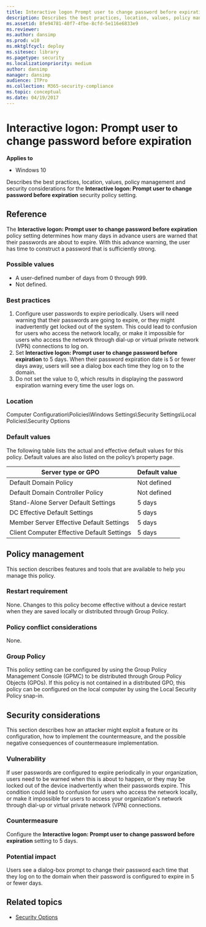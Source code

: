 ```yaml
---
title: Interactive logon Prompt user to change password before expiration (Windows 10)
description: Describes the best practices, location, values, policy management and security considerations for the Interactive logon Prompt user to change password before expiration security policy setting.
ms.assetid: 8fe94781-40f7-4fbe-8cfd-5e116e6833e9
ms.reviewer: 
ms.author: dansimp
ms.prod: w10
ms.mktglfcycl: deploy
ms.sitesec: library
ms.pagetype: security
ms.localizationpriority: medium
author: dansimp
manager: dansimp
audience: ITPro
ms.collection: M365-security-compliance
ms.topic: conceptual
ms.date: 04/19/2017
---
```


# Interactive logon: Prompt user to change password before expiration

**Applies to**
-   Windows 10

Describes the best practices, location, values, policy management and security considerations for the **Interactive logon: Prompt user to change password before expiration** security policy setting.

## Reference

The **Interactive logon: Prompt user to change password before expiration** policy setting determines how many days in advance users are warned that their passwords are about to expire. With this advance warning, the user has time to construct a password that is sufficiently strong.

### Possible values

-   A user-defined number of days from 0 through 999.
-   Not defined.

### Best practices

1.  Configure user passwords to expire periodically. Users will need warning that their passwords are going to expire, or they might inadvertently get locked out of the system. This could lead to confusion for users who access the network locally, or make it impossible for users who access the network through dial-up or virtual private network (VPN) connections to log on.
2.  Set **Interactive logon: Prompt user to change password before expiration** to 5 days. When their password expiration date is 5 or fewer days away, users will see a dialog box each time they log on to the domain.
3.  Do not set the value to 0, which results in displaying the password expiration warning every time the user logs on.

### Location

Computer Configuration\\Policies\\Windows Settings\\Security Settings\\Local Policies\\Security Options

### Default values

The following table lists the actual and effective default values for this policy. Default values are also listed on the policy’s property page.

| Server type or GPO | Default value |
| - | - |
| Default Domain Policy| Not defined| 
| Default Domain Controller Policy | Not defined| 
| Stand-Alone Server Default Settings | 5 days|
| DC Effective Default Settings | 5 days | 
| Member Server Effective Default Settings| 5 days |
| Client Computer Effective Default Settings | 5 days| 
 
## Policy management

This section describes features and tools that are available to help you manage this policy.

### Restart requirement

None. Changes to this policy become effective without a device restart when they are saved locally or distributed through Group Policy.

### Policy conflict considerations

None.

### Group Policy

This policy setting can be configured by using the Group Policy Management Console (GPMC) to be distributed through Group Policy Objects (GPOs). If this policy is not contained in a distributed GPO, this policy can be configured on the local computer by using the Local Security Policy snap-in.

## Security considerations

This section describes how an attacker might exploit a feature or its configuration, how to implement the countermeasure, and the possible negative consequences of countermeasure implementation.

### Vulnerability

If user passwords are configured to expire periodically in your organization, users need to be warned when this is about to happen, or they may be locked out of the device inadvertently when their passwords expire. This condition could lead to confusion for users who access the network locally, or make it impossible for users to access your organization's network through dial-up or virtual private network (VPN) connections.

### Countermeasure

Configure the **Interactive logon: Prompt user to change password before expiration** setting to 5 days.

### Potential impact

Users see a dialog-box prompt to change their password each time that they log on to the domain when their password is configured to expire in 5 or fewer days.

## Related topics

- [Security Options](security-options.md)
